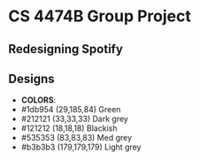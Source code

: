 # CS 4474B Group Project 
## Redesigning Spotify

## Designs
- **COLORS**:
- #1db954	(29,185,84) Green
- #212121	(33,33,33)  Dark grey
- #121212	(18,18,18) Blackish
- #535353	(83,83,83)  Med grey
- #b3b3b3	(179,179,179) Light grey
